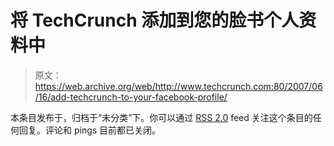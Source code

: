 # 将 TechCrunch 添加到您的脸书个人资料中

> 原文：<https://web.archive.org/web/http://www.techcrunch.com:80/2007/06/16/add-techcrunch-to-your-facebook-profile/>

本条目发布于，归档于“未分类”下。你可以通过 [RSS 2.0](https://web.archive.org/web/20071123183533/http://www.techcrunch.com/1969/12/31/feed/) feed 关注这个条目的任何回复。评论和 pings 目前都已关闭。